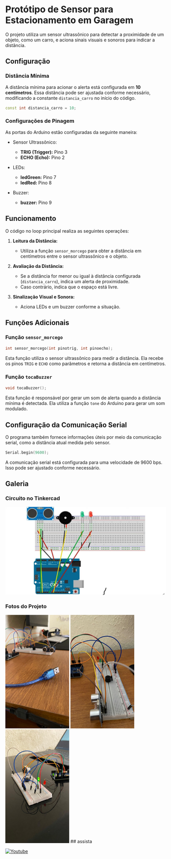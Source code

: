 # Protótipo de Sensor para Estacionamento em Garagem

O projeto utiliza um sensor ultrassônico para detectar a proximidade de um objeto, como um carro, e aciona sinais visuais e sonoros para indicar a distância.

## Configuração

### Distância Mínima
A distância mínima para acionar o alerta está configurada em **10 centímetros**. Essa distância pode ser ajustada conforme necessário, modificando a constante `distancia_carro` no início do código.

```cpp
const int distancia_carro = 10;
```

### Configurações de Pinagem

As portas do Arduino estão configuradas da seguinte maneira:

- Sensor Ultrassônico:
  - **TRIG (Trigger):** Pino 3
  - **ECHO (Echo):** Pino 2

- LEDs:
  - **ledGreen:** Pino 7
  - **ledRed:** Pino 8

- Buzzer:
  - **buzzer:** Pino 9

## Funcionamento

O código no loop principal realiza as seguintes operações:

1. **Leitura da Distância:**
   - Utiliza a função `sensor_morcego` para obter a distância em centímetros entre o sensor ultrassônico e o objeto.

2. **Avaliação da Distância:**
   - Se a distância for menor ou igual à distância configurada (`distancia_carro`), indica um alerta de proximidade.
   - Caso contrário, indica que o espaço está livre.

3. **Sinalização Visual e Sonora:**
   - Aciona LEDs e um buzzer conforme a situação.

## Funções Adicionais

### Função `sensor_morcego`
```cpp
int sensor_morcego(int pinotrig, int pinoecho);
```

Esta função utiliza o sensor ultrassônico para medir a distância. Ela recebe os pinos `TRIG` e `ECHO` como parâmetros e retorna a distância em centímetros.

### Função `tocaBuzzer`
```cpp
void tocaBuzzer();
```

Esta função é responsável por gerar um som de alerta quando a distância mínima é detectada. Ela utiliza a função `tone` do Arduino para gerar um som modulado.

## Configuração da Comunicação Serial

O programa também fornece informações úteis por meio da comunicação serial, como a distância atual medida pelo sensor.

```cpp
Serial.begin(9600);
```

A comunicação serial está configurada para uma velocidade de 9600 bps. Isso pode ser ajustado conforme necessário.

## Galeria

### Circuito no Tinkercad
<img src="https://raw.githubusercontent.com/DSantosxTech/Arduino-sensor-estacionamento/main/github/Circuito.jpeg" alt="circuito">

### Fotos do Projeto
<img src="https://raw.githubusercontent.com/DSantosxTech/Arduino-sensor-estacionamento/main/github/Galeria%20(1).jpeg" alt="circuito1" width="200">

<img src="https://raw.githubusercontent.com/DSantosxTech/Arduino-sensor-estacionamento/main/github/Galeria%20(2).jpeg" alt="circuito2" width="200">

<img src="https://raw.githubusercontent.com/DSantosxTech/Arduino-sensor-estacionamento/main/github/Galeria%20(3).jpeg" alt="circuito3" width="200">
## assista

[<img alt="Youtube" src="https://img.shields.io/badge/YouTube-%23FF0000.svg?style=for-the-badge&logo=YouTube&logoColor=white"/>](https://youtube.com/shorts/QcdDXgQLeNk?si=6_nTfxqE1FCtIVvS)
